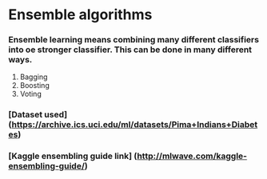 # Ensemble algorithms

### Ensemble learning means combining many different classifiers into oe stronger classifier. This can be done in many different ways.

1. Bagging
2. Boosting
3. Voting

### [Dataset used] (https://archive.ics.uci.edu/ml/datasets/Pima+Indians+Diabetes)
### [Kaggle ensembling guide link] (http://mlwave.com/kaggle-ensembling-guide/)


